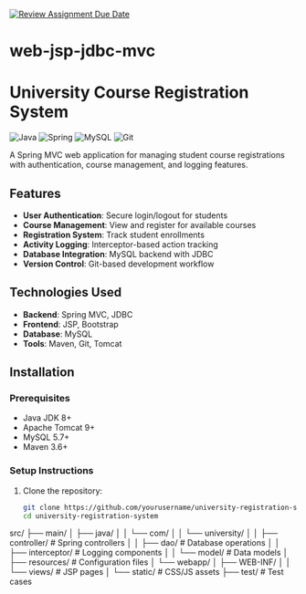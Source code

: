 [![Review Assignment Due Date](https://classroom.github.com/assets/deadline-readme-button-22041afd0340ce965d47ae6ef1cefeee28c7c493a6346c4f15d667ab976d596c.svg)](https://classroom.github.com/a/9jFTMfC1)
# web-jsp-jdbc-mvc

# University Course Registration System

![Java](https://img.shields.io/badge/Java-ED8B00?style=for-the-badge&logo=openjdk&logoColor=white)
![Spring](https://img.shields.io/badge/Spring-6DB33F?style=for-the-badge&logo=spring&logoColor=white)
![MySQL](https://img.shields.io/badge/MySQL-005C84?style=for-the-badge&logo=mysql&logoColor=white)
![Git](https://img.shields.io/badge/Git-F05032?style=for-the-badge&logo=git&logoColor=white)

A Spring MVC web application for managing student course registrations with authentication, course management, and logging features.

## Features

- **User Authentication**: Secure login/logout for students
- **Course Management**: View and register for available courses
- **Registration System**: Track student enrollments
- **Activity Logging**: Interceptor-based action tracking
- **Database Integration**: MySQL backend with JDBC
- **Version Control**: Git-based development workflow

## Technologies Used

- **Backend**: Spring MVC, JDBC
- **Frontend**: JSP, Bootstrap
- **Database**: MySQL
- **Tools**: Maven, Git, Tomcat

## Installation

### Prerequisites
- Java JDK 8+
- Apache Tomcat 9+
- MySQL 5.7+
- Maven 3.6+

### Setup Instructions

1. Clone the repository:
   ```bash
   git clone https://github.com/yourusername/university-registration-system.git
   cd university-registration-system


src/
├── main/
│   ├── java/
│   │   └── com/
│   │       └── university/
│   │           ├── controller/       # Spring controllers
│   │           ├── dao/              # Database operations
│   │           ├── interceptor/      # Logging components
│   │           └── model/            # Data models
│   ├── resources/                    # Configuration files
│   └── webapp/
│       ├── WEB-INF/
│       │   └── views/                # JSP pages
│       └── static/                   # CSS/JS assets
├── test/                             # Test cases
